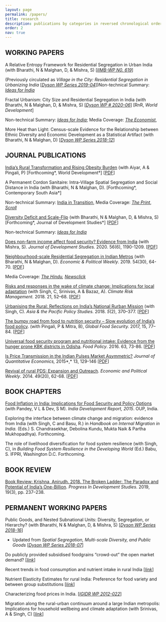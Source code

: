 ```yaml
---
layout: page
permalink: /papers/
title: research
description: publications by categories in reversed chronological order. generated by jekyll-scholar.
order: 2
nav: true
---
```




## WORKING PAPERS

A Relative Entropy Framework for Residential Segregation in Urban India (with Bharathi, N & Malghan, D, & Mishra, S) [[*IIMB-WP N0. 619*](https://www.google.com/url?q=https%3A%2F%2Fwww.iimb.ac.in%2Fsites%2Fdefault%2Ffiles%2F2020-07%2FWP%20No.%20619.pdf&sa=D&sntz=1&usg=AFQjCNHsHdXa2vobLL28jbGEDpuWqAVO-A)] 

(Previously circulated as *Village in the City: Residential Segregation in Urbanizing India* [[*Dyson WP Series 2019-04*](https://www.google.com/url?q=https%3A%2F%2Fdyson.cornell.edu%2Fwp-content%2Fuploads%2Fsites%2F5%2F2019%2F04%2FCornell-Dyson-wp1904.pdf&sa=D&sntz=1&usg=AFQjCNFHBdAkEd6ceGdDQaOM13Q4K3OcXQ)])Non-technical Summary: [*Ideas for India*](https://www.google.com/url?q=https%3A%2F%2Fwww.ideasforindia.in%2Ftopics%2Fsocial-identity%2Fa-permanent-cordon-sanitaire-dalits-and-muslims-in-urban-india.html&sa=D&sntz=1&usg=AFQjCNFeTqrSiPznDVCcUo_t0g4rxW5dEg)

Fractal Urbanism: City Size and Residential Segregation in India (with Bharathi, N & Malghan, D, & Mishra, S) [[*Dyson WP # 2020-06*](https://www.google.com/url?q=https%3A%2F%2Fdyson.cornell.edu%2Fwp-content%2Fuploads%2Fsites%2F5%2F2020%2F07%2FWP_2020_06-VD.pdf&sa=D&sntz=1&usg=AFQjCNGjs0rEF8v1IGPf66V-xBY5bXnLOQ)] [RnR, *World Development*]

Non-technical Summary: [*Ideas for India*](https://www.google.com/url?q=https%3A%2F%2Fwww.ideasforindia.in%2Ftopics%2Furbanisation%2Fresidential-segregation-in-urban-india-and-persistence-of-caste-i.html&sa=D&sntz=1&usg=AFQjCNGLiM36265tJjTMZSRQqp9msFD1Gg); Media Coverage: [*The Economist*](https://www.google.com/url?q=https%3A%2F%2Fwww.economist.com%2Fasia%2F2020%2F07%2F23%2Feven-as-india-urbanises-caste-discrimination-remains-rife&sa=D&sntz=1&usg=AFQjCNFJqOjgV0i-lshsPuHVnaoaX80OQg), 

More Heat than Light: Census-scale Evidence for the Relationship between Ethnic Diversity and Economic Development as a Statistical Artifact (with Bharathi, N & Malghan, D) [[*Dyson WP Series 2018-12*](https://www.google.com/url?q=https%3A%2F%2Fdyson.cornell.edu%2Fwp-content%2Fuploads%2Fsites%2F5%2F2019%2F02%2FCornell-Dyson-wp1812.pdf&sa=D&sntz=1&usg=AFQjCNEVeQqwoNFgMu-py1cfSAWHZ9aSig)]



## JOURNAL PUBLICATIONS

[India’s Rural Transformation and Rising Obesity Burden](https://www.google.com/url?q=https%3A%2F%2Fwww.sciencedirect.com%2Fscience%2Farticle%2Fpii%2FS0305750X20303855%3Fvia%3Dihub&sa=D&sntz=1&usg=AFQjCNFKqMAEjFCYGHrNiVLxiK6zrkHCJQ) (with Aiyar, A  & Pingali, P) [Forthcoming*, World Development*] [[PDF](https://www.google.com/url?q=https%3A%2F%2Fwww.dropbox.com%2Fhome%2Fpersonal%2FPersonal%20Details%2FPublications%3Fpreview%3DruralObesityUrbanShadow.pdf&sa=D&sntz=1&usg=AFQjCNErSvNJiT0i88kGbDuF77YH52CYAQ)]

A Permanent Cordon Sanitaire: Intra-Village Spatial Segregation and Social Distance in India (with Bharathi, N & Malghan, D). [Forthcoming*, Contemporary South Asia*]

Non-technical Summary: [India in Transition](https://www.google.com/url?q=https%3A%2F%2Fcasi.sas.upenn.edu%2Fiit%2Fbharathi-malghan-rahman&sa=D&sntz=1&usg=AFQjCNHEeCLCvAAF_5QAOT6JUucptYMizQ), Media Coverage: [*The Print*](https://www.google.com/url?q=https%3A%2F%2Ftheprint.in%2Fopinion%2Fsegregation-in-rural-karnataka-greater-than-local-black-white-division-in-us-south-study%2F550596%2F&sa=D&sntz=1&usg=AFQjCNHBtu5n-4icurvtNtgUN2KaggeyYg), [*Scroll*](https://www.google.com/url?q=https%3A%2F%2Fscroll.in%2Farticle%2F979318%2Fwhat-is-the-extent-of-caste-segregation-in-indian-villages-today-new-data-gives-us-an-idea&sa=D&sntz=1&usg=AFQjCNF5MNwOgMA0-p_7uaGztHpbisXdGg)

[Diversity Deficit and Scale-Flip](https://www.google.com/url?q=https%3A%2F%2Fwww.tandfonline.com%2Fdoi%2Ffull%2F10.1080%2F00220388.2020.1802011&sa=D&sntz=1&usg=AFQjCNExpgC1mfA0uZdWReniJ9LsEBudoQ) (with Bharathi, N & Malghan, D, & Mishra, S) [Forthcoming*, Journal of Development Studies*] [[PDF](https://www.google.com/url?q=https%3A%2F%2Fposeidon01.ssrn.com%2Fdelivery.php%3FID%3D065004099094074097080028027113113077008034068021065036067103102107017079125003113118017016059047050120097082115005098073066072123047029051078016093098072124028071073060054040125014001082125025074102100026109069101026100098016004079064113085102091072088%26EXT%3Dpdf&sa=D&sntz=1&usg=AFQjCNHbpun8O6goyjfBAyB7Fh-Bg-0WyQ)]

Non-technical Summary: [*Ideas for India*](https://www.google.com/url?q=https%3A%2F%2Fwww.ideasforindia.in%2Ftopics%2Fgovernance%2Fdiversity-and-public-goods-why-the-geographical-unit-of-analysis-matters.html&sa=D&sntz=1&usg=AFQjCNGEJUoEPPEKw7GIrDR5t7xsBl0H4w)

[Does non-farm income affect food security? Evidence from India](https://www.google.com/url?q=https%3A%2F%2Fwww.tandfonline.com%2Fdoi%2Ffull%2F10.1080%2F00220388.2019.1640871&sa=D&sntz=1&usg=AFQjCNHMxjIyShIRZ2Eo4w0e_rcwibCdhg) (with Mishra, S).  *Journal of Development Studies.* 2020. 56(6), 1190-1209. [[PDF](https://www.google.com/url?q=https%3A%2F%2Fwww.dropbox.com%2Fs%2Fmijsyastqyf63wk%2FNonFarmFoodSecurity.pdf%3Fdl%3D0&sa=D&sntz=1&usg=AFQjCNHFAzjIuBkIX1cKbMdD14MbZmPOog)]

[Neighbourhood-scale Residential Segregation in Indian Metros](https://www.google.com/url?q=https%3A%2F%2Fwww.epw.in%2Fjournal%2F2019%2F30%2Fnotes%2Fneighbourhood-scale-residential-segregation-indian.html&sa=D&sntz=1&usg=AFQjCNHmpYBwDAkSQM9z6BpRAdofMorehA) (with Bharathi, N & Malghan, D). *Economic & Political Weekly*. 2019. 54(30), 64-70. [[PDF](https://www.google.com/url?q=https%3A%2F%2Fwww.dropbox.com%2Fs%2Foboftollod3xpcm%2Fseg5cities.pdf%3Fdl%3D0&sa=D&sntz=1&usg=AFQjCNFbLHzPSXBjXjp5PyaT5gcm6pzGNQ)]

Media Coverage: [*The Hindu*](https://www.google.com/url?q=https%3A%2F%2Fwww.thehindu.com%2Fnews%2Fcities%2Fbangalore%2Fstudy-reveals-caste-based-segregation-in-bengaluru%2Farticle26039905.ece&sa=D&sntz=1&usg=AFQjCNH51xD74aENfFUJ15xLswbuoKdYRg)*,* [*Newsclick*](https://www.google.com/url?q=https%3A%2F%2Fnewsclick.in%2Fmyth-caste-free-metropolises&sa=D)

[Risks and responses in the wake of climate change: Implications for local adaptation](https://www.google.com/url?q=https%3A%2F%2Fdoi.org%2F10.1016%2Fj.crm.2018.06.001&sa=D&sntz=1&usg=AFQjCNHvUnEU2DfGL1DxnUtpBer22GlXng) (with Singh, C, Srinivas, A & Bazaz, A). *Climate Risk Management.* 2018. 21, 52–68. [[PDF](https://www.google.com/url?q=https%3A%2F%2Fwww.dropbox.com%2Fs%2Fpn11ynbni2llzq4%2FCRM2018.pdf%3Fdl%3D0&sa=D&sntz=1&usg=AFQjCNFcwoZ2rlH8mZ-8nGAEckezkOurRw)]

[Urbanising the Rural: Reflections on India’s National Rurban Mission](https://www.google.com/url?q=https%3A%2F%2Fdoi.org%2F10.1002%2Fapp5.234&sa=D&sntz=1&usg=AFQjCNGrr3k_Hg07LHEaUDV6cAn81xyhWw) (with Singh, C). *Asia & the Pacific Policy Studies.* 2018. *5*(2), 370–377. [[PDF](https://www.google.com/url?q=https%3A%2F%2Fwww.dropbox.com%2Fs%2Fvmfiaplhmgonqc6%2FRurban.pdf%3Fdl%3D0&sa=D&sntz=1&usg=AFQjCNHQ0cqwTebd7imankWUUYb2vM14sQ)]

[The bumpy road from food to nutrition security – Slow evolution of India’s food policy](https://www.google.com/url?q=https%3A%2F%2Fdoi.org%2F10.1016%2Fj.gfs.2017.05.002&sa=D&sntz=1&usg=AFQjCNEnJubimqkjBRUSbRe8S9Kpa8kq6g). (with Pingali, P & Mitra, B), *Global Food Security.* 2017, 15, 77–84. [[PDF](https://www.google.com/url?q=https%3A%2F%2Fwww.dropbox.com%2Fs%2Fzrwcpd5c9g8kvgg%2FGFS2017prePrint.pdf%3Fdl%3D0&sa=D&sntz=1&usg=AFQjCNEqfPxwDSK7Guyuw_QYGEHBIDmvDA)] 

[Universal food security program and nutritional intake: Evidence from the hunger prone KBK districts in Odisha](https://www.google.com/url?q=https%3A%2F%2Fdoi.org%2F10.1016%2Fj.foodpol.2016.07.003&sa=D&sntz=1&usg=AFQjCNF9OGg8FQMyxGjjslh7NrV6PMCAbA). *Food Policy*. 2016. 63, 73-86. [[PDF](https://www.google.com/url?q=https%3A%2F%2Fwww.dropbox.com%2Fs%2Fcwp1mu7t4iebryi%2FOdisha_PDS_Food%20Policy.pdf%3Fdl%3D0&sa=D&sntz=1&usg=AFQjCNF4VJjN03X1eUdsnnnRrsvR4UKgHg)] 

[Is Price Transmission in the Indian Pulses Market Asymmetric?](https://www.google.com/url?q=https%3A%2F%2Flink.springer.com%2Farticle%2F10.1007%2Fs40953-015-0008-1&sa=D&sntz=1&usg=AFQjCNHSL-6KXw19rv303PGXMJzBcN3PvA) *Journal of Quantitative Economics,* 2015*,* 13, 129-146 [[PDF](https://www.google.com/url?q=https%3A%2F%2Fwww.dropbox.com%2Fs%2Fck3xnx6themawx7%2FPrice%20Transmission_Pulses_JQE.pdf%3Fdl%3D0&sa=D&sntz=1&usg=AFQjCNELOq8hqDRSn3f_5PELnyfl9OYbww)] 

[Revival of rural PDS: Expansion and Outreach](https://www.google.com/url?q=https%3A%2F%2Fwww.epw.in%2Fjournal%2F2014%2F20%2Fspecial-articles%2Frevival-rural-public-distribution-system.html&sa=D&sntz=1&usg=AFQjCNHwV-IvsgtuuagIGFNJodZKbWftsw). *Economic and Political Weekly*. 2014. 49(20), 62-68. [[PDF](https://www.google.com/url?q=https%3A%2F%2Fwww.dropbox.com%2Fs%2F9y4mq5ta4r8a2kq%2FRevival_of_Rural_Public_Distribution_System_EPW.pdf%3Fdl%3D0&sa=D&sntz=1&usg=AFQjCNHtv3y3-sTMljA2RYN-4ASLiHjl4g)]



## BOOK CHAPTERS

[Food Inflation in India: Implications for Food Security and Policy Options](https://www.google.com/url?q=https%3A%2F%2Fwww.agriknowledge.org%2Ffile_downloads%2F%2Fpc289j14z&sa=D&sntz=1&usg=AFQjCNFDo8JNrvYqzW6PvS3Td7q7frIpfQ) (with Pandey, V L & Dev, S M). *India Development Report, 2015*. OUP, India.

Exploring the interface between climate change and migration: evidence from India (with Singh, C and Basu, R.) in *Handbook on Internal Migration in India.* (Eds.) S. Chandrasekhar, Debolina Kundu, Mukta Naik & Partha Mukhopadhya). Forthcoming.

The role of livelihood diversification for food system resilience (with Singh, C), in *Building Food System Resilience in the Developing World* (Ed.) Babu, S. IFPRI, Washington D.C. Forthcoming.



## BOOK REVIEW

[Book Review: Krishna, Anirudh. 2018. The Broken Ladder: The Paradox and Potential of India’s One-Billion](https://www.google.com/url?q=https%3A%2F%2Fdoi.org%2F10.1177%2F1464993419836558&sa=D&sntz=1&usg=AFQjCNHZvaYGxJC9tUdbj2r96EFsqavmVA). *Progress In Development Studies*. 2019, 19(3), pp. 237–238. 



## PERMANENT WORKING PAPERS

Public Goods, and Nested Subnational Units: Diversity, Segregation, or Hierarchy? (with Bharathi, N & Malghan, D, & Mishra, S) [[*Dyson WP Series 2018-16*](https://www.google.com/url?q=https%3A%2F%2Fdyson.cornell.edu%2Fwp-content%2Fuploads%2Fsites%2F5%2F2019%2F02%2FCornell-Dyson-wp1816.pdf&sa=D&sntz=1&usg=AFQjCNF2untok5ITedkoUmId89dDyrhDXg)] 

- Updated from *Spatial Segregation, Multi-scale Diversity, and Public Goods* [[*Dyson WP Series 2018-07*](https://www.google.com/url?q=https%3A%2F%2Fdyson.cornell.edu%2Fwp-content%2Fuploads%2Fsites%2F5%2F2019%2F02%2FCornell-Dyson-wp1807.pdf&sa=D&sntz=1&usg=AFQjCNE2NhFOZtYCCfZjrcM0fM1ITxmX2w)]

Do publicly provided subsidised foodgrains “crowd-out” the open market demand? [[*link*](http://www.google.com/url?q=http%3A%2F%2Fspandan-india.org%2Fcms%2Fdata%2FArticle%2FA201621610554_20.pdf&sa=D&sntz=1&usg=AFQjCNFJ9Ca8hHjst1r7Adg1WXGMN8LfvQ)]

Recent trends in food consumption and nutrient intake in rural India [[*link*](https://www.google.com/url?q=https%3A%2F%2Fwww.researchgate.net%2Fpublication%2F312497856_Recent_Trends_in_Food_Consumption_and_Nutrient_Intake_in_Rural_India&sa=D&sntz=1&usg=AFQjCNGs6JOaHNUD0SRSaDvtBaiaTyjF8w)]

Nutrient Elasticity Estimates for rural India: Preference for food variety and between group substitutions [[*link*](https://www.google.com/url?q=https%3A%2F%2Fwww.researchgate.net%2Fpublication%2F312497951_Food_Elasticity_Estimates_for_rural_India_Preference_for_food_variety_and_between_group_substitutions&sa=D&sntz=1&usg=AFQjCNF46OtTWS7ZcigamM9mCpLLsjzVjw)]

Characterizing food prices in India. [[*IGIDR WP 2012-022*](http://www.google.com/url?q=http%3A%2F%2Fwww.igidr.ac.in%2Fpdf%2Fpublication%2FWP-2012-022.pdf&sa=D&sntz=1&usg=AFQjCNEF3eRAfY8vc-R4s5LtDBB8fObjZQ)]

Migration along the rural-urban continuum around a large Indian metropolis: Implications for household wellbeing and climate adaptation (with Srinivas, A & Singh, C) [[*link*](https://www.google.com/url?q=https%3A%2F%2Fwww.researchgate.net%2Fpublication%2F330765021_Migration_along_the_rural-urban_continuum_around_a_large_Indian_metropolis_Implications_for_household_wellbeing_and_climate_adaptation&sa=D&sntz=1&usg=AFQjCNGp1gUn1GUy1g4l3WyLrOr7QMwtkw)]